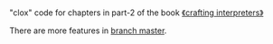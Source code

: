"clox" code for chapters in part-2 of the book [《crafting interpreters》](https://www.craftinginterpreters.com/a-bytecode-virtual-machine.html)

There are more features in [branch master](https://github.com/Roderland/clox/tree/master).
